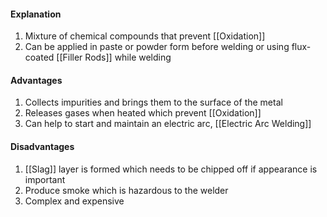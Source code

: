#### Explanation 
1. Mixture of chemical compounds that prevent [[Oxidation]]
2. Can be applied in paste or powder form before welding or using flux-coated [[Filler Rods]] while welding

#### Advantages 
1. Collects impurities and brings them to the surface of the metal
2. Releases gases when heated which prevent [[Oxidation]]
3. Can help to start and maintain an electric arc, [[Electric Arc Welding]]

#### Disadvantages
1. [[Slag]] layer is formed which needs to be chipped off if appearance is important
2. Produce smoke which is hazardous to the welder
3. Complex and expensive